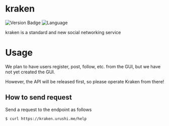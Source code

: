# kraken

![Version Badge](https://img.shields.io/badge/version-1.0.0-blue)
![Language](https://img.shields.io/badge/language-golang-green)


kraken is a standard and new social networking service

# Usage

We plan to have users register, post, follow, etc. from the GUI, but we have not yet created the GUI.

However, the API will be released first, so please operate Kraken from there!

## How to send request

Send a request to the endpoint as follows

```bash
$ curl https://kraken.urushi.me/help
```
